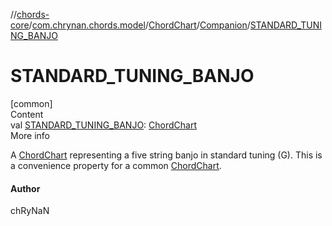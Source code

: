 //[chords-core](../../../../index.md)/[com.chrynan.chords.model](../../index.md)/[ChordChart](../index.md)/[Companion](index.md)/[STANDARD_TUNING_BANJO](-s-t-a-n-d-a-r-d_-t-u-n-i-n-g_-b-a-n-j-o.md)



# STANDARD_TUNING_BANJO  
[common]  
Content  
val [STANDARD_TUNING_BANJO](-s-t-a-n-d-a-r-d_-t-u-n-i-n-g_-b-a-n-j-o.md): [ChordChart](../index.md)  
More info  


A [ChordChart](../index.md) representing a five string banjo in standard tuning (G). This is a convenience property for a common [ChordChart](../index.md).



#### Author  


chRyNaN

  




